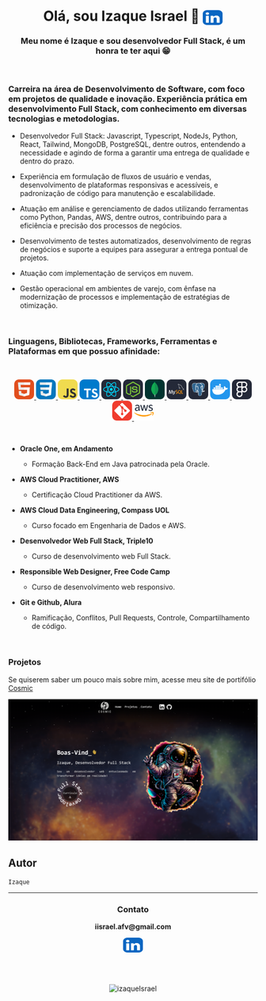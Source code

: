 <h1 align="center">Olá, sou Izaque Israel 👋 <a href="https://www.linkedin.com/in/izaque-israel/" target="blank"><img align="center" src="https://raw.githubusercontent.com/tandpfun/skill-icons/59059d9d1a2c092696dc66e00931cc1181a4ce1f/icons/LinkedIn.svg" alt="Izaque Israel" height="30" width="40" /></a></h1>
<h3 align="center">Meu nome é Izaque e sou desenvolvedor Full Stack, é um honra te ter aqui 😁</h2>

<br>

### Carreira na área de Desenvolvimento de Software, com foco em projetos de qualidade e inovação. Experiência prática em desenvolvimento Full Stack, com conhecimento em diversas tecnologias e metodologias. 

- Desenvolvedor Full Stack: Javascript, Typescript, NodeJs, Python, React, Tailwind, MongoDB, PostgreSQL, dentre outros, entendendo a necessidade e agindo de forma a garantir uma entrega de qualidade e dentro do prazo. 

- Experiência em formulação de fluxos de usuário e vendas, desenvolvimento de plataformas responsivas e acessíveis, e padronização de código para manutenção e escalabilidade. 

- Atuação em análise e gerenciamento de dados utilizando ferramentas como Python, Pandas, AWS, dentre outros, contribuindo para a eficiência e precisão dos processos de negócios. 

- Desenvolvimento de testes automatizados, desenvolvimento de regras de negócios e suporte a equipes para assegurar a entrega pontual de projetos. 

- Atuação com implementação de serviços em nuvem. 

- Gestão operacional em ambientes de varejo, com ênfase na modernização de processos e implementação de estratégias de otimização.

<br>

### Linguagens, Bibliotecas, Frameworks, Ferramentas e Plataformas em que possuo afinidade:

<br>

<p align="center"> 
    
<a href="https://www.w3schools.com/css/" target="_blank">
    <img src="https://raw.githubusercontent.com/tandpfun/skill-icons/59059d9d1a2c092696dc66e00931cc1181a4ce1f/icons/HTML.svg" alt="css3" width="40" height="40"/> 
</a> 
    
<a href="https://www.w3.org/html/" target="_blank"> 
    <img src="https://raw.githubusercontent.com/tandpfun/skill-icons/59059d9d1a2c092696dc66e00931cc1181a4ce1f/icons/CSS.svg" alt="html5" width="40" height="40"/>
</a>
    
<a href="https://developer.mozilla.org/en-US/docs/Web/JavaScript" target="_blank"> 
    <img src="https://raw.githubusercontent.com/tandpfun/skill-icons/59059d9d1a2c092696dc66e00931cc1181a4ce1f/icons/JavaScript.svg" alt="javascript" width="40" height="40"/> 
</a>
    
<a href="https://www.typescriptlang.org/" target="_blank"> 
    <img src="https://raw.githubusercontent.com/tandpfun/skill-icons/59059d9d1a2c092696dc66e00931cc1181a4ce1f/icons/TypeScript.svg" alt="typescript" width="40" height="40"/>
</a>
    
<a href="https://reactjs.org/" target="_blank"> 
    <img src="https://raw.githubusercontent.com/tandpfun/skill-icons/59059d9d1a2c092696dc66e00931cc1181a4ce1f/icons/React-Dark.svg" alt="react" width="40" height="40"/> 
</a>
    
<a href="https://nodejs.org" target="_blank"> 
    <img src="https://raw.githubusercontent.com/tandpfun/skill-icons/59059d9d1a2c092696dc66e00931cc1181a4ce1f/icons/NodeJS-Dark.svg" alt="nodejs" width="40" height="40"/> 
</a>
    
<a href="https://www.mongodb.com/" target="_blank"> 
    <img src="https://raw.githubusercontent.com/tandpfun/skill-icons/59059d9d1a2c092696dc66e00931cc1181a4ce1f/icons/MongoDB.svg" alt="mongodb" width="40" height="40"/> 
</a>
    
<a href="https://raw.githubusercontent.com/tandpfun/skill-icons/59059d9d1a2c092696dc66e00931cc1181a4ce1f/icons/MySQL-Dark.svg" target="_blank"> 
    <img src="https://raw.githubusercontent.com/tandpfun/skill-icons/59059d9d1a2c092696dc66e00931cc1181a4ce1f/icons/MySQL-Dark.svg" alt="SQL" width="40" height="40"/> 
</a> 
    
<a href="https://www.postgresql.org/" target="_blank"> 
    <img src="https://raw.githubusercontent.com/tandpfun/skill-icons/59059d9d1a2c092696dc66e00931cc1181a4ce1f/icons/PostgreSQL-Dark.svg" alt="figma" width="40" height="40"/> 
</a>
    
<a href="https://www.docker.com/" target="_blank"> 
    <img src="https://raw.githubusercontent.com/tandpfun/skill-icons/59059d9d1a2c092696dc66e00931cc1181a4ce1f/icons/Docker.svg" alt="DOCKER" width="40" height="40"/> 
</a> 
    
<a href="https://www.figma.com/" target="_blank"> 
    <img src="https://raw.githubusercontent.com/tandpfun/skill-icons/59059d9d1a2c092696dc66e00931cc1181a4ce1f/icons/Figma-Dark.svg" alt="figma" width="40" height="40"/> 
</a>
    
<a href="https://git-scm.com/" target="_blank"> 
    <img src="https://raw.githubusercontent.com/tandpfun/skill-icons/59059d9d1a2c092696dc66e00931cc1181a4ce1f/icons/Git.svg" alt="git" width="40" height="40"/> 
</a> 
    
<a href="https://aws.amazon.com/pt/" target="_blank"> 
    <img src="https://github.com/devicons/devicon/blob/master/icons/amazonwebservices/amazonwebservices-original-wordmark.svg" width="40" height="40"/> 
</a>

</p>

<br>

- **Oracle One, em Andamento**
  - Formação Back-End em Java patrocinada pela Oracle.

- **AWS Cloud Practitioner, AWS**
  - Certificação Cloud Practitioner da AWS.

- **AWS Cloud Data Engineering, Compass UOL**
  - Curso focado em Engenharia de Dados e AWS.

- **Desenvolvedor Web Full Stack, Triple10**
  - Curso de desenvolvimento web Full Stack.

- **Responsible Web Designer, Free Code Camp**
  - Curso de desenvolvimento web responsivo.

- **Git e Github, Alura**
  - Ramificação, Conflitos, Pull Requests, Controle, Compartilhamento de código.

<br>

### Projetos

Se quiserem saber um pouco mais sobre mim, acesse meu site de portifólio [Cosmic](https://cosmic-tau.vercel.app/)

<p align="center">
  <img src="https://raw.githubusercontent.com/izaqueIsrael/images/main/cosmic.png" alt="Cosmic, portifólio do Izaque">
</p>

## Autor

    Izaque
    
<hr>
<h3 align="center">Contato</h2>

<p align="center" style="font-weight:bold"> iisrael.afv@gmail.com</p>

<p align="center">
    <a href="https://www.linkedin.com/in/izaque-israel/" target="blank">
        <img align="center" src="https://raw.githubusercontent.com/tandpfun/skill-icons/59059d9d1a2c092696dc66e00931cc1181a4ce1f/icons/LinkedIn.svg" alt="Izaque Israel" height="30" width="40" />
    </a>
</p>

<br>
<br>

<p align="center"><img align="center" src="https://github-readme-streak-stats.herokuapp.com/?user=izaqueisrael&theme=dark" alt="izaqueIsrael" /></p>
